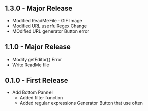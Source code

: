 ## 1.3.0 - Major Release
* Modified ReadMeFile - GIF Image
* Modified URL userfulRegex Change
* MOdified URL generator Button error

## 1.1.0 - Major Release
* Modify getEditor() Error
* Write ReadMe file

## 0.1.0 - First Release
* Add Bottom Pannel
    * Added filter function
    * Added regular expressions Generator Button that use often

